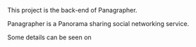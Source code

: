 This project is the back-end of Panagrapher.

Panagrapher is a Panorama sharing social networking service.

Some details can be seen on 